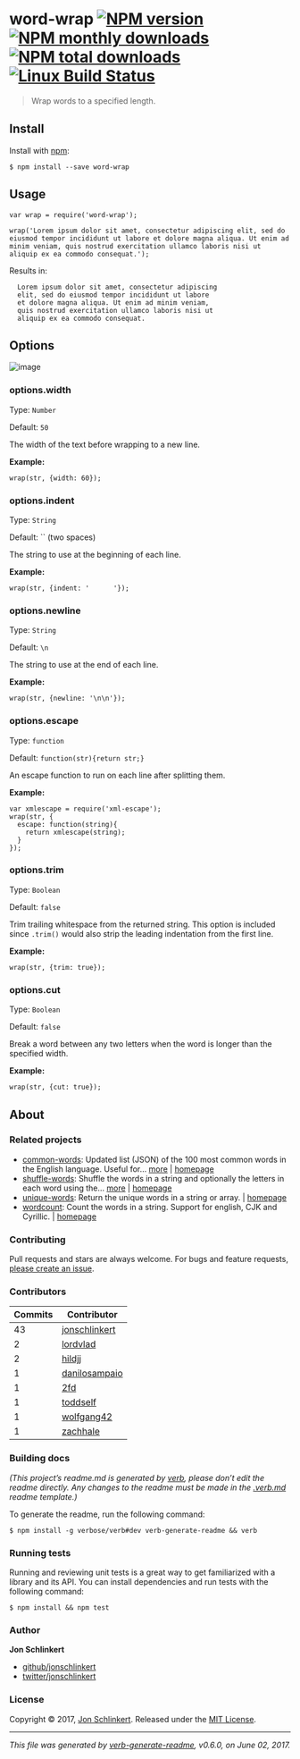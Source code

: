 word-wrap [![NPM version](https://img.shields.io/npm/v/word-wrap.svg?style=flat)](https://www.npmjs.com/package/word-wrap) [![NPM monthly downloads](https://img.shields.io/npm/dm/word-wrap.svg?style=flat)](https://npmjs.org/package/word-wrap) [![NPM total downloads](https://img.shields.io/npm/dt/word-wrap.svg?style=flat)](https://npmjs.org/package/word-wrap) [![Linux Build Status](https://img.shields.io/travis/jonschlinkert/word-wrap.svg?style=flat&label=Travis)](https://travis-ci.org/jonschlinkert/word-wrap)
==================================================================================================================================================================================================================================================================================================================================================================================================================================================================================================================================

> Wrap words to a specified length.

Install
-------

Install with [npm](https://www.npmjs.com/):

    $ npm install --save word-wrap

Usage
-----

    var wrap = require('word-wrap');

    wrap('Lorem ipsum dolor sit amet, consectetur adipiscing elit, sed do eiusmod tempor incididunt ut labore et dolore magna aliqua. Ut enim ad minim veniam, quis nostrud exercitation ullamco laboris nisi ut aliquip ex ea commodo consequat.');

Results in:

      Lorem ipsum dolor sit amet, consectetur adipiscing
      elit, sed do eiusmod tempor incididunt ut labore
      et dolore magna aliqua. Ut enim ad minim veniam,
      quis nostrud exercitation ullamco laboris nisi ut
      aliquip ex ea commodo consequat.

Options
-------

![image](https://cloud.githubusercontent.com/assets/383994/6543728/7a381c08-c4f6-11e4-8b7d-b6ba197569c9.png)

### options.width

Type: `Number`

Default: `50`

The width of the text before wrapping to a new line.

**Example:**

    wrap(str, {width: 60});

### options.indent

Type: `String`

Default: \`\` (two spaces)

The string to use at the beginning of each line.

**Example:**

    wrap(str, {indent: '      '});

### options.newline

Type: `String`

Default: `\n`

The string to use at the end of each line.

**Example:**

    wrap(str, {newline: '\n\n'});

### options.escape

Type: `function`

Default: `function(str){return str;}`

An escape function to run on each line after splitting them.

**Example:**

    var xmlescape = require('xml-escape');
    wrap(str, {
      escape: function(string){
        return xmlescape(string);
      }
    });

### options.trim

Type: `Boolean`

Default: `false`

Trim trailing whitespace from the returned string. This option is included since `.trim()` would also strip the leading indentation from the first line.

**Example:**

    wrap(str, {trim: true});

### options.cut

Type: `Boolean`

Default: `false`

Break a word between any two letters when the word is longer than the specified width.

**Example:**

    wrap(str, {cut: true});

About
-----

### Related projects

-   [common-words](https://www.npmjs.com/package/common-words): Updated list (JSON) of the 100 most common words in the English language. Useful for… [more](https://github.com/jonschlinkert/common-words) | [homepage](https://github.com/jonschlinkert/common-words "Updated list (JSON) of the 100 most common words in the English language. Useful for excluding these words from arrays.")
-   [shuffle-words](https://www.npmjs.com/package/shuffle-words): Shuffle the words in a string and optionally the letters in each word using the… [more](https://github.com/jonschlinkert/shuffle-words) | [homepage](https://github.com/jonschlinkert/shuffle-words "Shuffle the words in a string and optionally the letters in each word using the Fisher-Yates algorithm. Useful for creating test fixtures, benchmarking samples, etc.")
-   [unique-words](https://www.npmjs.com/package/unique-words): Return the unique words in a string or array. | [homepage](https://github.com/jonschlinkert/unique-words "Return the unique words in a string or array.")
-   [wordcount](https://www.npmjs.com/package/wordcount): Count the words in a string. Support for english, CJK and Cyrillic. | [homepage](https://github.com/jonschlinkert/wordcount "Count the words in a string. Support for english, CJK and Cyrillic.")

### Contributing

Pull requests and stars are always welcome. For bugs and feature requests, [please create an issue](../../issues/new).

### Contributors

<table><thead><tr class="header"><th><strong>Commits</strong></th><th><strong>Contributor</strong></th></tr></thead><tbody><tr class="odd"><td>43</td><td><a href="https://github.com/jonschlinkert">jonschlinkert</a></td></tr><tr class="even"><td>2</td><td><a href="https://github.com/lordvlad">lordvlad</a></td></tr><tr class="odd"><td>2</td><td><a href="https://github.com/hildjj">hildjj</a></td></tr><tr class="even"><td>1</td><td><a href="https://github.com/danilosampaio">danilosampaio</a></td></tr><tr class="odd"><td>1</td><td><a href="https://github.com/2fd">2fd</a></td></tr><tr class="even"><td>1</td><td><a href="https://github.com/toddself">toddself</a></td></tr><tr class="odd"><td>1</td><td><a href="https://github.com/wolfgang42">wolfgang42</a></td></tr><tr class="even"><td>1</td><td><a href="https://github.com/zachhale">zachhale</a></td></tr></tbody></table>

### Building docs

*(This project’s readme.md is generated by [verb](https://github.com/verbose/verb-generate-readme), please don’t edit the readme directly. Any changes to the readme must be made in the [.verb.md](.verb.md) readme template.)*

To generate the readme, run the following command:

    $ npm install -g verbose/verb#dev verb-generate-readme && verb

### Running tests

Running and reviewing unit tests is a great way to get familiarized with a library and its API. You can install dependencies and run tests with the following command:

    $ npm install && npm test

### Author

**Jon Schlinkert**

-   [github/jonschlinkert](https://github.com/jonschlinkert)
-   [twitter/jonschlinkert](https://twitter.com/jonschlinkert)

### License

Copyright © 2017, [Jon Schlinkert](https://github.com/jonschlinkert). Released under the [MIT License](LICENSE).

------------------------------------------------------------------------

*This file was generated by [verb-generate-readme](https://github.com/verbose/verb-generate-readme), v0.6.0, on June 02, 2017.*
